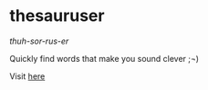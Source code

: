 thesauruser
===========

*thuh-sor-rus-er*

Quickly find words that make you sound clever ;¬)

Visit [here](https://calcroft.co/thesauruser)
